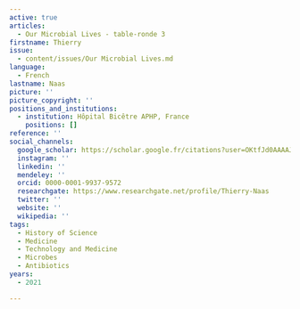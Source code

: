 ```yaml
---
active: true
articles:
  - Our Microbial Lives - table-ronde 3
firstname: Thierry
issue:
  - content/issues/Our Microbial Lives.md
language:
  - French
lastname: Naas
picture: ''
picture_copyright: ''
positions_and_institutions:
  - institution: Hôpital Bicêtre APHP, France
    positions: []
reference: ''
social_channels:
  google_scholar: https://scholar.google.fr/citations?user=OKtfJd0AAAAJ&hl=fr
  instagram: ''
  linkedin: ''
  mendeley: ''
  orcid: 0000-0001-9937-9572
  researchgate: https://www.researchgate.net/profile/Thierry-Naas
  twitter: ''
  website: ''
  wikipedia: ''
tags:
  - History of Science
  - Medicine
  - Technology and Medicine
  - Microbes
  - Antibiotics
years:
  - 2021

---
```

